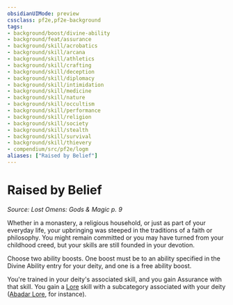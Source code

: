 ```yaml
---
obsidianUIMode: preview
cssclass: pf2e,pf2e-background
tags:
- background/boost/divine-ability
- background/feat/assurance
- background/skill/acrobatics
- background/skill/arcana
- background/skill/athletics
- background/skill/crafting
- background/skill/deception
- background/skill/diplomacy
- background/skill/intimidation
- background/skill/medicine
- background/skill/nature
- background/skill/occultism
- background/skill/performance
- background/skill/religion
- background/skill/society
- background/skill/stealth
- background/skill/survival
- background/skill/thievery
- compendium/src/pf2e/logm
aliases: ["Raised by Belief"]
---
```

# Raised by Belief
*Source: Lost Omens: Gods & Magic p. 9*  

Whether in a monastery, a religious household, or just as part of your everyday life, your upbringing was steeped in the traditions of a faith or philosophy. You might remain committed or you may have turned from your childhood creed, but your skills are still founded in your devotion.

Choose two ability boosts. One boost must be to an ability specified in the Divine Ability entry for your deity, and one is a free ability boost.

You're trained in your deity's associated skill, and you gain Assurance with that skill. You gain a [Lore](/compendium/skills.md#Lore) skill with a subcategory associated with your deity ([Abadar Lore](/compendium/skills.md#Lore), for instance).